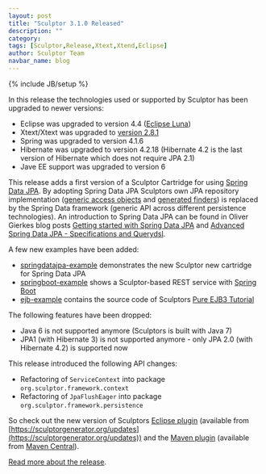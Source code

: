 ```yaml
---
layout: post
title: "Sculptor 3.1.0 Released"
description: ""
category: 
tags: [Sculptor,Release,Xtext,Xtend,Eclipse]
author: Sculptor Team
navbar_name: blog
---
```

{% include JB/setup %}

In this release the technologies used or supported by Sculptor has been upgraded to newer versions:

* Eclipse was upgraded to version 4.4 ([Eclipse Luna](https://projects.eclipse.org/releases/luna))
* Xtext/Xtext was upgraded to [version 2.8.1](https://www.eclipse.org/Xtext/releasenotes.html)
* Spring was upgraded to version 4.1.6
* Hibernate was upgraded to version 4.2.18 (Hibernate 4.2 is the last version of Hibernate which does not require JPA 2.1)
* Jave EE support was upgraded to version 6

This release adds a first version of a Sculptor Cartridge for using [Spring Data JPA](https://projects.spring.io/spring-data-jpa/). By adopting Spring Data JPA Sculptors own JPA repository implementation ([generic access objects](https://sculptorgenerator.org/documentation/advanced-tutorial#generic-access-objects) and [generated finders](https://sculptorgenerator.org/documentation/advanced-tutorial#generation-of-finder-operations)) is replaced by the Spring Data framework (generic API across different persistence technologies). An introduction to Spring Data JPA can be found in Oliver Gierkes blog posts [Getting started with Spring Data JPA](https://spring.io/blog/2011/02/10/getting-started-with-spring-data-jpa) and [Advanced Spring Data JPA - Specifications and Querydsl](https://spring.io/blog/2011/04/26/advanced-spring-data-jpa-specifications-and-querydsl/).

A few new examples have been added:

* [springdatajpa-example](https://github.com/sculptor/sculptor/tree/master/sculptor-examples/springdatajpa-example) demonstrates the new Sculptor new cartridge for Spring Data JPA
* [springboot-example](https://github.com/sculptor/sculptor/tree/master/sculptor-examples/springboot-example) shows a Sculptor-based REST service with [Spring Boot](https://projects.spring.io/spring-boot/)
* [ejb-example](https://github.com/sculptor/sculptor/tree/master/sculptor-examples/ejb-example) contains the source code of Sculptors [Pure EJB3 Tutorial](https://sculptorgenerator.org/documentation/pure-ejb3-tutorial)

The following features have been dropped:

* Java 6 is not supported anymore (Sculptors is built with Java 7)
* JPA1 (with Hibernate 3) is not supported anymore - only JPA 2.0 (with Hibernate 4.2) is supported now

This release introduced the following API changes:

* Refactoring of `ServiceContext` into package `org.sculptor.framework.context`
* Refactoring of `JpaFlushEager` into package `org.sculptor.framework.persistence`

So check out the new version of Sculptors [Eclipse plugin][2] (available from [https://sculptorgenerator.org/updates](https://sculptorgenerator.org/updates)) and the [Maven plugin][3] (available from [Maven Central](https://search.maven.org/#search%7Cga%7C1%7Cg%3A%22org.sculptorgenerator%22)).


[Read more about the release][1].

   [1]: /documentation/whats-new#version-310
   [2]: /documentation/eclipse-plugin
   [3]: /documentation/maven-plugin
